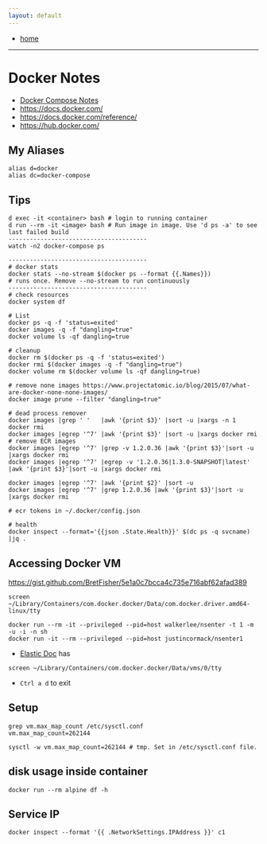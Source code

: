 ```yaml
---
layout: default
---
```

- [home](/index.md)

---
# Docker Notes
- [Docker Compose Notes](/docker-compose.md)
- <https://docs.docker.com/>
- <https://docs.docker.com/reference/>
- <https://hub.docker.com/>

## My Aliases
```
alias d=docker
alias dc=docker-compose
```


## Tips
```
d exec -it <container> bash # login to running container
d run --rm -it <image> bash # Run image in image. Use 'd ps -a' to see last failed build
---------------------------------------
watch -n2 docker-compose ps

---------------------------------------
# docker stats
docker stats --no-stream $(docker ps --format {{.Names}}) 
# runs once. Remove --no-stream to run continuously
---------------------------------------
# check resources
docker system df

# List
docker ps -q -f 'status=exited'
docker images -q -f "dangling=true"
docker volume ls -qf dangling=true

# cleanup
docker rm $(docker ps -q -f 'status=exited')
docker rmi $(docker images -q -f "dangling=true")
docker volume rm $(docker volume ls -qf dangling=true)

# remove none images https://www.projectatomic.io/blog/2015/07/what-are-docker-none-none-images/
docker image prune --filter "dangling=true"

# dead process remover
docker images |grep ' '   |awk '{print $3}' |sort -u |xargs -n 1 docker rmi
docker images |egrep '^7' |awk '{print $3}' |sort -u |xargs docker rmi # remove ECR images
docker images |egrep '^7' |grep -v 1.2.0.36 |awk '{print $3}'|sort -u |xargs docker rmi
docker images |egrep '^7' |egrep -v '1.2.0.36|1.3.0-SNAPSHOT|latest' |awk '{print $3}'|sort -u |xargs docker rmi

docker images |egrep '^7' |awk '{print $2}' |sort -u
docker images |egrep '^7' |grep 1.2.0.36 |awk '{print $3}'|sort -u |xargs docker rmi

# ecr tokens in ~/.docker/config.json

# health
docker inspect --format='{{json .State.Health}}' $(dc ps -q svcname) |jq .
```

## Accessing Docker VM
<https://gist.github.com/BretFisher/5e1a0c7bcca4c735e716abf62afad389>
```
screen ~/Library/Containers/com.docker.docker/Data/com.docker.driver.amd64-linux/tty

docker run --rm -it --privileged --pid=host walkerlee/nsenter -t 1 -m -u -i -n sh
docker run -it --rm --privileged --pid=host justincormack/nsenter1
```

- [Elastic Doc](https://www.elastic.co/guide/en/elasticsearch/reference/7.8/docker.html) has
```
screen ~/Library/Containers/com.docker.docker/Data/vms/0/tty
```
- `Ctrl a d` to exit


## Setup
```
grep vm.max_map_count /etc/sysctl.conf
vm.max_map_count=262144

sysctl -w vm.max_map_count=262144 # tmp. Set in /etc/sysctl.conf file.
```
## disk usage inside container

`docker run --rm alpine df -h`

## Service IP
`docker inspect --format '{{ .NetworkSettings.IPAddress }}' c1`